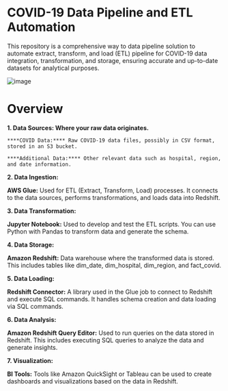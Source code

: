 # COVID-19 Data Pipeline and ETL Automation

This repository is a  comprehensive way to data pipeline solution to automate  extract, transform, and load (ETL) pipeline for COVID-19 data integration, transformation, and storage, ensuring accurate and up-to-date datasets for analytical purposes.

![image](https://github.com/user-attachments/assets/043e5814-451e-48e0-b82a-cb6ce2c8f386)

# Overview
**1.	Data Sources: Where your raw data originates.**

    ****COVID Data:**** Raw COVID-19 data files, possibly in CSV format, stored in an S3 bucket.
    
    ****Additional Data:**** Other relevant data such as hospital, region, and date information.

    
**2.	Data Ingestion:**

   ****AWS Glue:**** Used for ETL (Extract, Transform, Load) processes. It connects to the data sources, performs transformations, and loads data into Redshift.


**3.	Data Transformation:**

   ****Jupyter Notebook:**** Used to develop and test the ETL scripts. You can use Python with Pandas to transform data and generate the schema.


**4.	Data Storage:**

   ****Amazon Redshift:**** Data warehouse where the transformed data is stored. This includes tables like dim_date, dim_hospital, dim_region, and fact_covid.


**5.	Data Loading:**

   ****Redshift Connector:**** A library used in the Glue job to connect to Redshift and execute SQL commands. It handles schema creation and data loading via SQL commands.


**6.	Data Analysis:**

   ****Amazon Redshift Query Editor:**** Used to run queries on the data stored in Redshift. This includes executing SQL queries to analyze the data and generate insights.


**7.	Visualization:**

   ****BI Tools:**** Tools like Amazon QuickSight or Tableau can be used to create dashboards and visualizations based on the data in Redshift.

